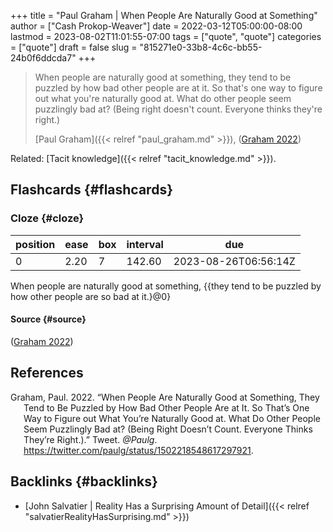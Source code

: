 +++
title = "Paul Graham | When People Are Naturally Good at Something"
author = ["Cash Prokop-Weaver"]
date = 2022-03-12T05:00:00-08:00
lastmod = 2023-08-02T11:01:55-07:00
tags = ["quote", "quote"]
categories = ["quote"]
draft = false
slug = "815271e0-33b8-4c6c-bb55-24b0f6ddcda7"
+++

> When people are naturally good at something, they tend to be puzzled by how bad other people are at it. So that's one way to figure out what you're naturally good at. What do other people seem puzzlingly bad at? (Being right doesn't count. Everyone thinks they're right.)
>
> [Paul Graham]({{< relref "paul_graham.md" >}}), (<a href="#citeproc_bib_item_1">Graham 2022</a>)

Related: [Tacit knowledge]({{< relref "tacit_knowledge.md" >}}).


## Flashcards {#flashcards}


### Cloze {#cloze}

| position | ease | box | interval | due                  |
|----------|------|-----|----------|----------------------|
| 0        | 2.20 | 7   | 142.60   | 2023-08-26T06:56:14Z |

When people are naturally good at something, {{they tend to be puzzled by how other people are so bad at it.}@0}


#### Source {#source}

(<a href="#citeproc_bib_item_1">Graham 2022</a>)

## References

<style>.csl-entry{text-indent: -1.5em; margin-left: 1.5em;}</style><div class="csl-bib-body">
  <div class="csl-entry"><a id="citeproc_bib_item_1"></a>Graham, Paul. 2022. “When People Are Naturally Good at Something, They Tend to Be Puzzled by How Bad Other People Are at It. So That’s One Way to Figure out What You’re Naturally Good at. What Do Other People Seem Puzzlingly Bad at? (Being Right Doesn’t Count. Everyone Thinks They’re Right.).” Tweet. <i>@Paulg</i>. <a href="https://twitter.com/paulg/status/1502218548617297921">https://twitter.com/paulg/status/1502218548617297921</a>.</div>
</div>


## Backlinks {#backlinks}

-   [John Salvatier | Reality Has a Surprising Amount of Detail]({{< relref "salvatierRealityHasSurprising.md" >}})
